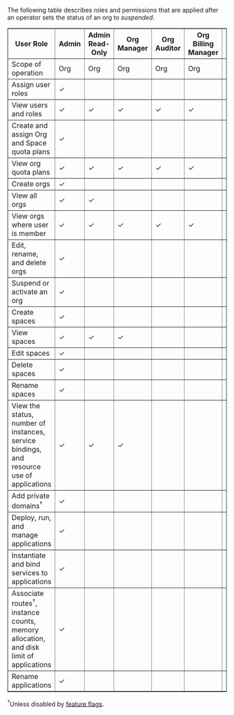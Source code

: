 The following table describes roles and permissions that are applied after an operator sets the status of an org to _suspended_.

<table id='oss-roles-permissions' border='1' class='nice'>
    <tr>
        <th>User Role</th>
        <th>Admin</th>
        <th>Admin Read-Only</th>
        <th>Org Manager</th>
        <th>Org Auditor</th>
        <th>Org Billing Manager</th>
        <th>Space Manager</th>
        <th>Space Developer</th>
        <th>Space Auditor</th>
    </tr><tr>
        <td>Scope of operation</td> 
        <td>Org</td>
        <td>Org</td>
        <td>Org</td>
        <td>Org</td>
        <td>Org</td>
        <td>Space</td>
        <td>Space</td>
        <td>Space</td>
    </tr><tr>
        <td>Assign user roles</td>
        <td>&check;</td>
        <td></td>
        <td></td>
        <td></td>
        <td></td>
        <td></td>
        <td></td>
        <td></td>
    </tr><tr>
        <td>View users and roles</td>
        <td>&check;</td>
        <td>&check;</td>
        <td>&check;</td>
        <td>&check;</td>
        <td>&check;</td>
        <td>&check;</td>
        <td>&check;</td>
        <td>&check;</td>
    </tr><tr>
        <td>Create and assign Org and Space quota plans</td>
        <td>&check;</td>
        <td></td>
        <td></td>
        <td></td>
        <td></td>
        <td></td>
        <td></td>
        <td></td>
    </tr><tr>
        <td>View org quota plans</td>
        <td>&check;</td>
        <td>&check;</td>
        <td>&check;</td>
        <td>&check;</td>
        <td>&check;</td>
        <td>&check;</td>
        <td>&check;</td>
        <td>&check;</td>
    </tr><tr>
        <td>Create orgs</td>
        <td>&check;</td>
        <td></td>
        <td></td>
        <td></td>
        <td></td>
        <td></td>
        <td></td>
        <td></td>
    </tr><tr>
        <td>View all orgs</td>
        <td>&check;</td>
        <td>&check;</td>
        <td></td>
        <td></td>
        <td></td>
        <td></td>
        <td></td>
        <td></td>
    </tr>
    <tr>
        <td>View orgs where user is member</td>
        <td>&check;</td>
        <td>&check;</td>
        <td>&check;</td>
        <td>&check;</td>
        <td>&check;</td>
        <td>&check;</td>
        <td>&check;</td>
        <td>&check;</td>
    </tr><tr>
        <td>Edit, rename, and delete orgs</td>
        <td>&check;</td>
        <td></td>
        <td></td>
        <td></td>
        <td></td>
        <td></td>
        <td></td>
        <td></td>
    </tr><tr>
        <td>Suspend or activate an org</td>
        <td>&check;</td>
        <td></td>
        <td></td>
        <td></td>
        <td></td>
        <td></td>
        <td></td>
        <td></td>
    </tr><tr>
        <td>Create spaces</td>
        <td>&check;</td>
        <td></td>
        <td></td>
        <td></td>
        <td></td>
        <td></td>
        <td></td>
        <td></td>
    </tr><tr>
        <td>View spaces</td>
        <td>&check;</td>
        <td>&check;</td>
        <td>&check;</td>
        <td></td>
        <td></td>
        <td>&check;</td>
        <td>&check;</td>
        <td></td>
    </tr><tr>
        <td>Edit spaces</td>
        <td>&check;</td>
        <td></td>
        <td></td>
        <td></td>
        <td></td>
        <td></td>
        <td></td>
	<td></td>
    </tr><tr>
        <td>Delete spaces</td>
        <td>&check;</td>
        <td></td>
        <td></td>
        <td></td>
        <td></td>
        <td></td>
        <td></td>
	<td></td>
    </tr><tr>
        <td>Rename spaces</td>
        <td>&check;</td>
        <td></td>
        <td></td>
        <td></td>
        <td></td>
        <td></td>
        <td></td>
        <td></td>
    </tr><tr>
        <td>View the status, number of instances, service bindings, and resource use of applications</td>
        <td>&check;</td>
        <td>&check;</td>
        <td>&check;</td>
        <td></td>
        <td></td>
        <td>&check;</td>
        <td>&check;</td>
        <td>&check;</td>
    </tr><tr>
        <td>Add private domains<sup>&dagger;</sup></td>
        <td>&check;</td>
        <td></td>
        <td></td>
        <td></td>
        <td></td>
        <td></td>
        <td></td>
        <td></td>
    </tr><tr>
        <td>Deploy, run, and manage applications</td>
        <td>&check;</td>
        <td></td>
        <td></td>
        <td></td>
        <td></td>
        <td></td>
        <td></td>
        <td></td>
    </tr><tr>
        <td>Instantiate and bind services to applications</td>
        <td>&check;</td>
        <td></td>
        <td></td>
        <td></td>
        <td></td>
        <td></td>
        <td></td>
        <td></td>
    </tr><tr>
        <td>Associate routes<sup>&dagger;</sup>, instance counts, memory allocation, and disk limit of applications</td>
        <td>&check;</td>
        <td></td>
        <td></td>
        <td></td>
        <td></td>
        <td></td>
        <td></td>
        <td></td>
    </tr><tr>
        <td>Rename applications</td>
        <td>&check;</td>
        <td></td>
        <td></td>
        <td></td>
        <td></td>
        <td></td>
        <td></td>
        <td></td>
    </tr>
</table>

<sup>&dagger;</sup>Unless disabled by [feature flags](../adminguide/listing-feature-flags.html).
